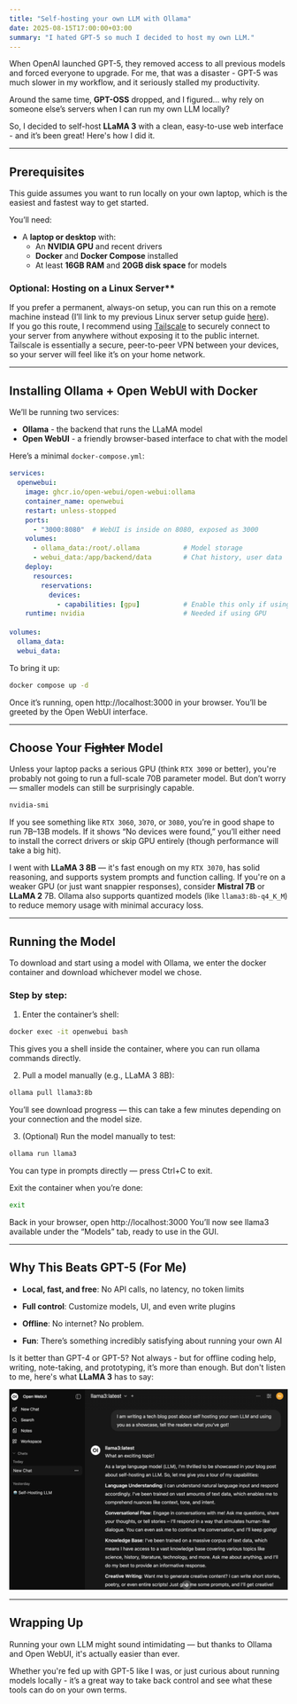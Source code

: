 ```yaml
---
title: "Self-hosting your own LLM with Ollama"
date: 2025-08-15T17:00:00+03:00
summary: "I hated GPT-5 so much I decided to host my own LLM."
---
```


When OpenAI launched GPT-5, they removed access to all previous models and forced everyone to upgrade. 
For me, that was a disaster - GPT-5 was much slower in my workflow, and it seriously stalled my productivity.  

Around the same time, **GPT-OSS** dropped, and I figured… why rely on someone else’s servers when I can run my own LLM locally?

So, I decided to self-host **LLaMA 3** with a clean, easy-to-use web interface - and it’s been great! Here's how I did it.

---

## Prerequisites

This guide assumes you want to run locally on your own laptop, which is the easiest and fastest way to get started.

You’ll need:
- A **laptop or desktop** with:
  - An **NVIDIA GPU** and recent drivers
  - **Docker** and **Docker Compose** installed
  - At least **16GB RAM** and **20GB disk space** for models

### Optional: Hosting on a Linux Server**  
If you prefer a permanent, always-on setup, you can run this on a remote machine instead (I’ll link to my previous Linux server setup guide [here](https://barjacobi.com/blog/linux-server/)).  
If you go this route, I recommend using [Tailscale](https://tailscale.com) to securely connect to your server from anywhere without exposing it to the public internet.  
Tailscale is essentially a secure, peer-to-peer VPN between your devices, so your server will feel like it’s on your home network.

---

## Installing Ollama + Open WebUI with Docker

We’ll be running two services:
- **Ollama** - the backend that runs the LLaMA model
- **Open WebUI** - a friendly browser-based interface to chat with the model

Here’s a minimal `docker-compose.yml`:

```yaml
services:
  openwebui:
    image: ghcr.io/open-webui/open-webui:ollama
    container_name: openwebui
    restart: unless-stopped
    ports:
      - "3000:8080"  # WebUI is inside on 8080, exposed as 3000
    volumes:
      - ollama_data:/root/.ollama           # Model storage
      - webui_data:/app/backend/data        # Chat history, user data
    deploy:
      resources:
        reservations:
          devices:
            - capabilities: [gpu]           # Enable this only if using GPU
    runtime: nvidia                         # Needed if using GPU

volumes:
  ollama_data:
  webui_data:
```

To bring it up:

```bash
docker compose up -d
```

Once it’s running, open http://localhost:3000 in your browser. You’ll be greeted by the Open WebUI interface.

---
## Choose Your ~~Fighter~~ Model

Unless your laptop packs a serious GPU (think `RTX 3090` or better), you're probably not going to run a full-scale 70B parameter model. But don’t worry — smaller models can still be surprisingly capable.

```bash
nvidia-smi
```

If you see something like `RTX 3060`, `3070`, or `3080`, you’re in good shape to run 7B–13B models. If it shows “No devices were found,” you’ll either need to install the correct drivers or skip GPU entirely (though performance will take a big hit).

I went with **LLaMA 3 8B** — it's fast enough on my `RTX 3070`, has solid reasoning, and supports system prompts and function calling. If you're on a weaker GPU (or just want snappier responses), consider **Mistral 7B** or **LLaMA 2** 7B. Ollama also supports quantized models (like `llama3:8b-q4_K_M`) to reduce memory usage with minimal accuracy loss.

---
## Running the Model

To download and start using a model with Ollama, we enter the docker container and download whichever model we chose.

### Step by step:
1. Enter the container’s shell:

```bash
docker exec -it openwebui bash
```

This gives you a shell inside the container, where you can run ollama commands directly.

2. Pull a model manually (e.g., LLaMA 3 8B):

```bash
ollama pull llama3:8b
```

You’ll see download progress — this can take a few minutes depending on your connection and the model size.

3. (Optional) Run the model manually to test:
```bash
ollama run llama3
```

You can type in prompts directly — press Ctrl+C to exit.

Exit the container when you’re done:
```bash
exit
```

Back in your browser, open http://localhost:3000
You’ll now see llama3 available under the “Models” tab, ready to use in the GUI.

---

## Why This Beats GPT-5 (For Me)

- **Local, fast, and free**: No API calls, no latency, no token limits

- **Full control**: Customize models, UI, and even write plugins

- **Offline**: No internet? No problem.

- **Fun**: There’s something incredibly satisfying about running your own AI

Is it better than GPT-4 or GPT-5? Not always - but for offline coding help, writing, note-taking, and prototyping, it’s more than enough.
But don't listen to me, here's what **LLaMA 3** has to say:

![](llama3.png)

---
## Wrapping Up

Running your own LLM might sound intimidating — but thanks to Ollama and Open WebUI, it's actually easier than ever.

Whether you're fed up with GPT-5 like I was, or just curious about running models locally - it’s a great way to take back control and see what these tools can do on your own terms.